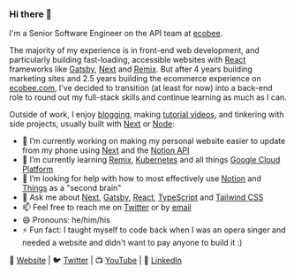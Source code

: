 ### Hi there 👋

I'm a Senior Software Engineer on the API team at [ecobee](https://www.ecobee.com/).

The majority of my experience is in front-end web development, and particularly building fast-loading, accessible websites with [React](https://reactjs.org) frameworks like [Gatsby](https://www.gatsbyjs.com), [Next](https://nextjs.org) and [Remix](https://remix.run). But after 4 years building marketing sites and 2.5 years building the ecommerce experience on [ecobee.com](https://www.ecobee.com), I've decided to transition (at least for now) into a back-end role to round out my full-stack skills and continue learning as much as I can.

Outside of work, I enjoy [blogging](https://michaeluloth.com/writing), making [tutorial videos](https://www.youtube.com/user/michaeluloth), and tinkering with side projects, usually built with [Next](https://nextjs.org) or [Node](https://nodejs.org/en/):

- 🔭 I’m currently working on making my personal website easier to update from my phone using [Next](https://nextjs.org) and the [Notion API](https://developers.notion.com)
- 🌱 I’m currently learning [Remix](https://remix.run), [Kubernetes](https://kubernetes.io) and all things [Google Cloud Platform](https://cloud.google.com/gcp)
- 🤔 I’m looking for help with how to most effectively use [Notion](https://www.notion.so) and [Things](https://culturedcode.com/things/) as a "second brain"
- 💬 Ask me about [Next](https://nextjs.org), [Gatsby](https://www.gatsbyjs.com), [React](https://reactjs.org), [TypeScript](https://www.typescriptlang.org) and [Tailwind CSS](https://tailwindcss.com)
- 📫 Feel free to reach me on [Twitter](https://twitter.com/ooloth) or by [email](mailto:hello@michaeluloth.com)
- 😄 Pronouns: he/him/his
- ⚡ Fun fact: I taught myself to code back when I was an opera singer and needed a website and didn't want to pay anyone to build it :)

🏡 [Website](https://michaeluloth.com) | 🐦 [Twitter](https://twitter.com/ooloth) | 📺 [YouTube](https://www.youtube.com/user/michaeluloth) | 👔 [LinkedIn](https://www.linkedin.com/in/michael-uloth-848a1b98/)
